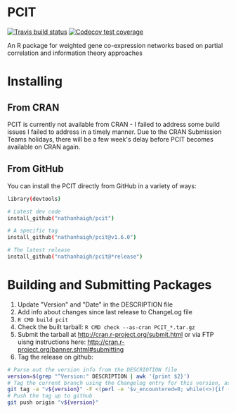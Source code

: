 # PCIT


<!-- badges: start -->
[![Travis build status](https://travis-ci.com/nathanhaigh/pcit.svg?branch=master)](https://travis-ci.com/nathanhaigh/pcit)
[![Codecov test coverage](https://codecov.io/gh/nathanhaigh/pcit/branch/master/graph/badge.svg)](https://codecov.io/gh/nathanhaigh/pcit?branch=master)
<!-- badges: end -->

An R package for weighted gene co-expression networks based on partial correlation and information theory approaches

# Installing

## From CRAN

PCIT is currently not available from CRAN - I failed to address some build issues I failed to address in a timely manner.
Due to the CRAN Submission Teams holidays, there will be a few week's delay before PCIT becomes available on CRAN again.

## From GitHub

You can install the PCIT directly from GitHub in a variety of ways:

```bash
library(devtools)

# Latest dev code
install_github("nathanhaigh/pcit")

# A specific tag
install_github("nathanhaigh/pcit@v1.6.0")

# The latest release
install_github("nathanhaigh/pcit@*release")

```

# Building and Submitting Packages

 1) Update "Version" and "Date" in the DESCRIPTION file
 2) Add info about changes since last release to ChangeLog file
 3) `R CMD build pcit`
 4) Check the built tarball: `R CMD check --as-cran PCIT_*.tar.gz`
 5) Submit the tarball at http://cran.r-project.org/submit.html or via FTP uisng instructions here: http://cran.r-project.org/banner.shtml#submitting
 6) Tag the release on github:

```bash
# Parse out the version info from the DESCRIOTION file
version=$(grep "^Version:" DESCRIPTION | awk '{print $2}')
# Tag the current branch using the Changelog entry for this version, asthe message
git tag -a "v${version}" -F <(perl -e '$v_encountered=0; while(<>){if (/'${version}'/){$v_encountered=1;print;next}; last if /^\d/; print}' ChangeLog)
# Push the tag up to github
git push origin "v${version}"
```
